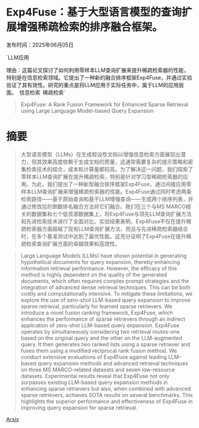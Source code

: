 # Exp4Fuse：基于大型语言模型的查询扩展增强稀疏检索的排序融合框架。

发布时间：2025年06月05日

`LLM应用

理由：这篇论文探讨了如何利用零样本LLM查询扩展来提升稀疏检索器的性能，特别是在信息检索领域。它提出了一种新的融合排序框架Exp4Fuse，并通过实验验证了其有效性。研究的重点是将LLM应用于实际任务中，属于LLM的应用层面。` `信息检索` `稀疏检索`

> Exp4Fuse: A Rank Fusion Framework for Enhanced Sparse Retrieval using Large Language Model-based Query Expansion

# 摘要

> 大型语言模型（LLMs）在生成假设性文档以增强信息检索方面展现出潜力，但其效果高度依赖于生成文档的质量，这通常需要复杂的提示策略和密集检索技术的结合，成本和计算量都较高。为了解决这一问题，我们探索了零样本LLM查询扩展在提升稀疏检索，特别是针对学习型稀疏检索器的应用。为此，我们提出了一种新型融合排序框架Exp4Fuse，通过间接应用零样本LLM查询扩展来增强稀疏检索器的性能。Exp4Fuse通过同时考虑两条检索路径——基于原始查询和基于LLM增强查询——生成两个排序列表，并通过修改后的倒数排名融合方法将它们融合。我们在三个与MS MARCO相关的数据集和七个低资源数据集上，将Exp4Fuse与领先LLM查询扩展方法和先进检索技术进行了全面对比。实验结果表明，Exp4Fuse不仅在提升稀疏检索器方面超越了现有LLM查询扩展方法，而且与先进稀疏检索器结合时，在多个基准测试中达到了最优性能。这充分证明了Exp4Fuse在提升稀疏检索查询扩展方面的卓越效果和高效性。

> Large Language Models (LLMs) have shown potential in generating hypothetical documents for query expansion, thereby enhancing information retrieval performance. However, the efficacy of this method is highly dependent on the quality of the generated documents, which often requires complex prompt strategies and the integration of advanced dense retrieval techniques. This can be both costly and computationally intensive. To mitigate these limitations, we explore the use of zero-shot LLM-based query expansion to improve sparse retrieval, particularly for learned sparse retrievers. We introduce a novel fusion ranking framework, Exp4Fuse, which enhances the performance of sparse retrievers through an indirect application of zero-shot LLM-based query expansion. Exp4Fuse operates by simultaneously considering two retrieval routes-one based on the original query and the other on the LLM-augmented query. It then generates two ranked lists using a sparse retriever and fuses them using a modified reciprocal rank fusion method. We conduct extensive evaluations of Exp4Fuse against leading LLM-based query expansion methods and advanced retrieval techniques on three MS MARCO-related datasets and seven low-resource datasets. Experimental results reveal that Exp4Fuse not only surpasses existing LLM-based query expansion methods in enhancing sparse retrievers but also, when combined with advanced sparse retrievers, achieves SOTA results on several benchmarks. This highlights the superior performance and effectiveness of Exp4Fuse in improving query expansion for sparse retrieval.

[Arxiv](https://arxiv.org/abs/2506.04760)